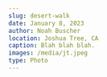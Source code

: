 ```yaml
---
slug: desert-walk
date: January 8, 2023
author: Noah Buscher
location: Joshua Tree, CA
caption: Blah blah blah.
images: /media/jt.jpeg
type: Photo
---
```

